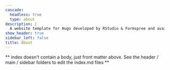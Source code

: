```yaml
---
cascade:
  headless: true
  type: about
description: |
  A website template for Hugo developed by RStudio & Formspree and available for free.
show_header: true
sidebar_left: false
title: About
---
```


** index doesn't contain a body, just front matter above.
See the header / main / sidebar folders to edit the index.md files **
